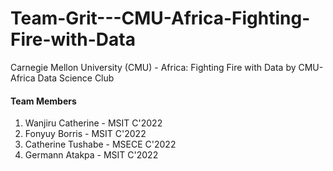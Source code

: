# Team-Grit---CMU-Africa-Fighting-Fire-with-Data
Carnegie Mellon University (CMU) - Africa: Fighting Fire with Data by CMU-Africa Data Science Club

#### Team Members
1. Wanjiru Catherine - MSIT C'2022
2. Fonyuy Borris - MSIT C'2022
3. Catherine Tushabe - MSECE C'2022
4. Germann Atakpa - MSIT C'2022
